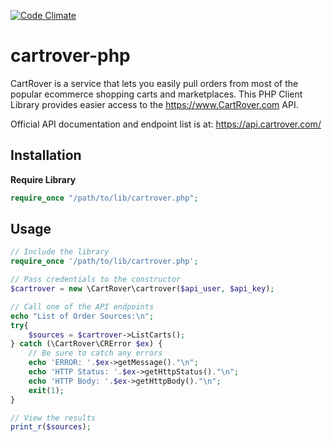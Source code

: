 [![Code Climate](https://codeclimate.com/github/CartRover/cartrover-php/badges/gpa.svg)](https://codeclimate.com/github/CartRover/cartrover-php)

# cartrover-php
CartRover is a service that lets you easily pull orders from most of the popular ecommerce shopping carts and marketplaces. This PHP Client Library provides easier access to the https://www.CartRover.com API.

Official API documentation and endpoint list is at: https://api.cartrover.com/

Installation
------------

 **Require Library**

```php
require_once "/path/to/lib/cartrover.php";
```

Usage
-------
```php
// Include the library
require_once '/path/to/lib/cartrover.php';

// Pass credentials to the constructor
$cartrover = new \CartRover\cartrover($api_user, $api_key);

// Call one of the API endpoints
echo "List of Order Sources:\n";
try{
	$sources = $cartrover->ListCarts();
} catch (\CartRover\CRError $ex) {
	// Be sure to catch any errors
	echo 'ERROR: '.$ex->getMessage()."\n";
	echo 'HTTP Status: '.$ex->getHttpStatus()."\n";
	echo 'HTTP Body: '.$ex->getHttpBody()."\n";
	exit(1);
}

// View the results
print_r($sources);

```
